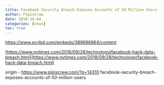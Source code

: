 ```yaml
---
title: Facebook Security Breach Exposes Accounts of 50 Million Users
author: PipisCrew
date: 2018-10-04
categories: [news]
toc: true
---
```


https://www.scribd.com/embeds/389696864/content

[https://www.nytimes.com/2018/09/28/technology/facebook-hack-data-breach.html](https://www.nytimes.com/2018/09/28/technology/facebook-hack-data-breach.html)

origin - https://www.pipiscrew.com/?p=14310 facebook-security-breach-exposes-accounts-of-50-million-users